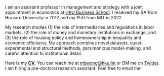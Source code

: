 I am an assistant professor in management and strategy with a joint appointment in economics at [HKU Business School](https://www.hkubs.hku.hk/). I received my BA from Harvard University in 2012 and my PhD from MIT in 2022. 

My research studies (1) the role of intermediaries and regulations in labor markets, (2) the role of money and monetary institutions in exchange, and (3) the role of housing policy and homeownership in inequality and economic efficiency. My approach combines novel datasets, quasi-experimental and structural methods, parsimonious model-making, and careful attention to institutional detail.

Here is my __[CV](/pdf/CV.pdf)__. You can reach me at [mbwong@hku.hk](mailto:mbwong@hku.hk) or DM me on [Twitter](https://twitter.com/mbwong). I am hiring a pre-doctoral research assistant. Feel free to email me! 
